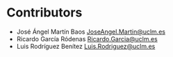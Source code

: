 # Contributors

* José Ángel Martín Baos <JoseAngel.Martin@uclm.es>
* Ricardo García Ródenas <Ricardo.Garcia@uclm.es>
* Luis Rodríguez Benítez <Luis.Rodriguez@uclm.es>

